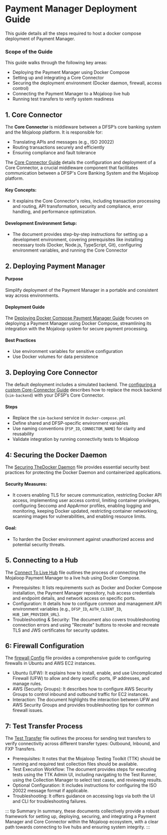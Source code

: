 # Payment Manager Deployment Guide
This guide details all the steps required to host a docker compose deployment of Payment Manager.

### Scope of the Guide

This guide walks through the following key areas:

- Deploying the Payment Manager using Docker Compose
- Setting up and integrating a Core Connector
- Securing the deployment environment (Docker daemon, firewall, access control)
- Connecting the Payment Manager to a Mojaloop live hub
- Running test transfers to verify system readiness

## 1. Core Connector

The **Core Connector** is middleware between a DFSP’s core banking system and the Mojaloop platform. It is responsible for:

- Translating APIs and messages (e.g., ISO 20022)
- Routing transactions securely and efficiently
- Ensuring compliance and fault tolerance

The [Core Connector Guide](./CoreConnectorSetup.md) details the configuration and deployment of a Core Connector, a crucial middleware component that facilitates communication between a DFSP's Core Banking System and the Mojaloop platform.
#### **Key Concepts:**
- It explains the Core Connector's roles, including transaction processing and routing, API transformation, security and compliance, error handling, and performance optimization.

#### **Development Environment Setup:**
- The document provides step-by-step instructions for setting up a development environment, covering prerequisites like installing necessary tools (Docker, Node.js, TypeScript, Git), configuring environment variables, and running the Core Connector

## 2. Deploying Payment Manager

#### Purpose

Simplify deployment of the Payment Manager in a portable and consistent way across environments.

#### Deployment Guide
The [Deploying Docker Compose Payment Manager Guide](./DeployingDockerComposePayment.md) focuses on deploying a Payment Manager using Docker Compose, streamlining its integration with the Mojaloop system for secure payment processing.

#### Best Practices

- Use environment variables for sensitive configuration
- Use Docker volumes for data persistence

## 3. Deploying Core Connector
The default deployment includes a simulated backend. 
The [configuring a custom Core-Connector Guide](./ConfiguringACustomCoreConnector.md) describes how to replace the mock backend (`sim-backend`) with your DFSP’s Core Connector.

#### Steps

- Replace the `sim-backend` service in `docker-compose.yml`
- Define shared and DFSP-specific environment variables
- Use naming conventions (`FSP_ID`, `CONNECTOR_NAME`) for clarity and reusability
- Validate integration by running connectivity tests to Mojaloop

## 4: Securing the Docker Daemon

The [Securing TheDocker Daemon](./SecuringTheDockerDaemon.md) file provides essential security best practices for protecting the Docker Daemon and containerized applications.
#### **Security Measures:**
- It covers enabling TLS for secure communication, restricting Docker API access, implementing user access control, limiting container privileges, configuring Seccomp and AppArmor profiles, enabling logging and monitoring, keeping Docker updated, restricting container networking, scanning images for vulnerabilities, and enabling resource limits.

#### **Goal:**
- To harden the Docker environment against unauthorized access and potential security threats.

## 5. Connecting to a Hub
The [Connect To Live Hub](./connectToLiveHub.md) file outlines the process of connecting the Mojaloop Payment Manager to a live hub using Docker Compose.
- Prerequisites: It lists requirements such as Docker and Docker Compose installation, the Payment Manager repository, hub access credentials and endpoint details, and network access on specific ports.
- Configuration: It details how to configure common and management API environment variables (e.g., `DFSP_ID`, `AUTH_CLIENT_ID`, `HUB_IAM_PROVIDER_URL`).
- Troubleshooting & Security: The document also covers troubleshooting connection errors and using "Recreate" buttons to revoke and recreate TLS and JWS certificates for security updates.
## 6: Firewall Configuration
The [firewall Config](./firewallConfig.md) file provides a comprehensive guide to configuring firewalls in Ubuntu and AWS EC2 instances.
- Ubuntu (UFW): It explains how to install, enable, and use Uncomplicated Firewall (UFW) to allow and deny specific ports, IP addresses, and manage rules.
- AWS (Security Groups): It describes how to configure AWS Security Groups to control inbound and outbound traffic for EC2 instances.
- Interaction: The document highlights the interaction between UFW and AWS Security Groups and provides troubleshooting tips for common firewall issues.
## 7: Test Transfer Process
The [Test Transfer](./TestTransfer.md) file outlines the process for sending test transfers to verify connectivity across different transfer types: Outbound, Inbound, and FXP Transfers.
- Prerequisites: It notes that the Mojaloop Testing Toolkit (TTK) should be running and required test collection files should be available.
- Test Execution Workflow: The document provides steps for executing tests using the TTK Admin UI, including navigating to the Test Runner, using the Collection Manager to select test cases, and reviewing results.
- Optional Configuration: It includes instructions for configuring the ISO 20022 message format if applicable.
- Troubleshooting: It offers guidance on accessing logs via both the UI and CLI for troubleshooting failures.

::: tip Summary
In summary, these documents collectively provide a robust framework for setting up, deploying, securing, and integrating a Payment Manager and Core Connector within the Mojaloop ecosystem, with a clear path towards connecting to live hubs and ensuring system integrity.
:::
